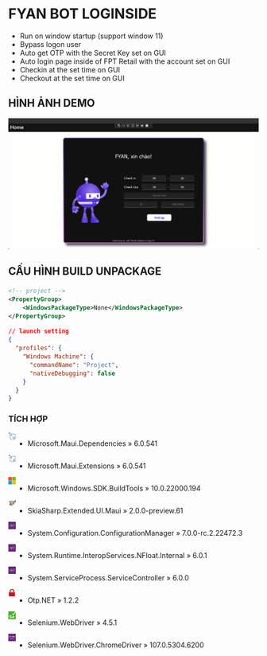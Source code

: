 # FYAN BOT LOGINSIDE
- Run on window startup (support window 11)
- Bypass logon user
- Auto get OTP with the Secret Key set on GUI
- Auto login page inside of FPT Retail with the account set on GUI
- Checkin at the set time on GUI
- Checkout at the set time on GUI

## HÌNH ẢNH DEMO
<p align="center">
<img src="https://raw.githubusercontent.com/Tynab/Loginside-FYAN-Bot/main/pic/0.gif"></img>
</p>

## CẤU HÌNH BUILD UNPACKAGE
```xml
<!-- project -->
<PropertyGroup>
	<WindowsPackageType>None</WindowsPackageType>
</PropertyGroup>
```
```json
// launch setting
{
  "profiles": {
    "Windows Machine": {
      "commandName": "Project",
      "nativeDebugging": false
    }
  }
}
```

### TÍCH HỢP
<img src="https://raw.githubusercontent.com/Tynab/Loginside-FYAN-Bot/main/pic/4.png" align="left" width="3%" height="3%"></img>
<div style="display:flex;">

- Microsoft.Maui.Dependencies » 6.0.541

</div>
<img src="https://raw.githubusercontent.com/Tynab/Loginside-FYAN-Bot/main/pic/4.png" align="left" width="3%" height="3%"></img>
<div style="display:flex;">

- Microsoft.Maui.Extensions » 6.0.541

</div>
<img src="https://raw.githubusercontent.com/Tynab/Loginside-FYAN-Bot/main/pic/3.png" align="left" width="3%" height="3%"></img>
<div style="display:flex;">

- Microsoft.Windows.SDK.BuildTools » 10.0.22000.194

</div>
<img src="https://raw.githubusercontent.com/Tynab/Loginside-FYAN-Bot/main/pic/2.png" align="left" width="3%" height="3%"></img>
<div style="display:flex;">

- SkiaSharp.Extended.UI.Maui » 2.0.0-preview.61

</div>
<img src="https://raw.githubusercontent.com/Tynab/Loginside-FYAN-Bot/main/pic/1.png" align="left" width="3%" height="3%"></img>
<div style="display:flex;">

- System.Configuration.ConfigurationManager » 7.0.0-rc.2.22472.3

</div>
<img src="https://raw.githubusercontent.com/Tynab/Loginside-FYAN-Bot/main/pic/1.png" align="left" width="3%" height="3%"></img>
<div style="display:flex;">

- System.Runtime.InteropServices.NFloat.Internal » 6.0.1

</div>
<img src="https://raw.githubusercontent.com/Tynab/Loginside-FYAN-Bot/main/pic/1.png" align="left" width="3%" height="3%"></img>
<div style="display:flex;">

- System.ServiceProcess.ServiceController » 6.0.0

</div>
<img src="https://raw.githubusercontent.com/Tynab/Loginside-FYAN-Bot/main/pic/5.png" align="left" width="3%" height="3%"></img>
<div style="display:flex;">

- Otp.NET » 1.2.2

</div>
<img src="https://raw.githubusercontent.com/Tynab/Loginside-FYAN-Bot/main/pic/6.png" align="left" width="3%" height="3%"></img>
<div style="display:flex;">

- Selenium.WebDriver » 4.5.1

</div>
<img src="https://raw.githubusercontent.com/Tynab/Loginside-FYAN-Bot/main/pic/7.png" align="left" width="3%" height="3%"></img>
<div style="display:flex;">

- Selenium.WebDriver.ChromeDriver » 107.0.5304.6200

</div>
